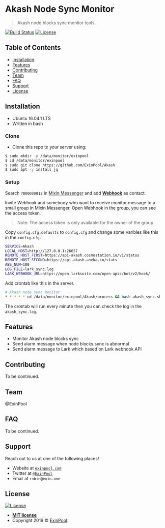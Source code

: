 # Akash Node Sync Monitor

> Akash node blocks sync monitor tools.

[![Build Status](http://img.shields.io/travis/badges/badgerbadgerbadger.svg?style=flat-square)](https://travis-ci.org/badges/badgerbadgerbadger) [![License](http://img.shields.io/:license-mit-blue.svg?style=flat-square)](http://badges.mit-license.org)

## Table of Contents

- [Installation](#installation)
- [Features](#features)
- [Contributing](#contributing)
- [Team](#team)
- [FAQ](#faq)
- [Support](#support)
- [License](#license)

## Installation

- Ubuntu 16.04.1 LTS
- Written in bash

### Clone

- Clone this repo to your server using:

``` bash
$ sudo mkdir -p /data/monitor/exinpool
$ cd /data/monitor/exinpool
$ sudo git clone https://github.com/ExinPool/Akash
$ sudo apt -y install jq
```

### Setup

Search `7000000012` in [Mixin Messenger](https://mixin.one/messenger) and add **[Webhook](https://mixin.one/codes/4d792128-1db8-4baf-8d90-d0d8189a4a7e)** as contact.

Invite Webhook and somebody who want to receive monitor message to a small group in Mixin Messenger. Open Webhook in the group, you can see the access token.

> Note: The access token is only available for the owner of the group.

Copy `config.cfg.defaults` to `config.cfg` and change some varibles like this in the `config.cfg`.

``` bash
SERVICE=Akash
LOCAL_HOST=http://127.0.0.1:26657
REMOTE_HOST_FIRST=https://api-akash.cosmostation.io/v1/status
REMOTE_HOST_SECOND=https://api.akash.aneka.io/stats
ABS_NUM=100
LOG_FILE=lark_sync.log
LARK_WEBHOOK_URL=https://open.larksuite.com/open-apis/bot/v2/hook/
```

Add crontab like this in the server.

``` bash
# Akash node sync monitor
* * * * * cd /data/monitor/exinpool/Akash/process && bash akash_sync.sh >> akash_sync.log &
```

The crontab will run every minute then you can check the log in the `akash_sync.log`.

## Features

- Monitor Akash node blocks sync
- Send alarm message when node blocks sync is abnormal
- Send alarm message to Lark which based on Lark webhook API

## Contributing

To be continued.

## Team

@ExinPool

## FAQ

To be continued.

## Support

Reach out to us at one of the following places!

- Website at <a href="https://exinpool.com" target="_blank">`exinpool.com`</a>
- Twitter at <a href="http://twitter.com/ExinPool" target="_blank">`@ExinPool`</a>
- Email at `robin@exin.one`

## License

[![License](http://img.shields.io/:license-mit-blue.svg?style=flat-square)](http://badges.mit-license.org)

- **[MIT license](https://opensource.org/licenses/mit-license.php)**
- Copyright 2019 © <a href="https://exinpool.com" target="_blank">ExinPool</a>.